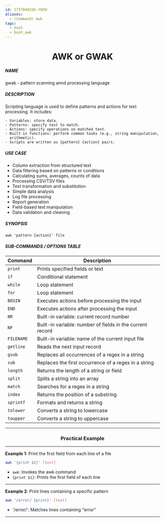 ```yaml
---
id: 1737046556-YQXW
aliases:
  - (Command) Awk
tags:
  - bash
  - bash_awk
---
```


<center>
<h1>AWK or GWAK</h1>
</center>


##### NAME
gwak - pattern scanning annd processing language

##### DESCRIPTION
Scripting language is used to define patterns and actions for text processing.
It includes:

    - Variables: store data.
    - Patterns: specify text to match.
    - Actions: specify operations on matched text.
    - Built-in functions: perform common tasks (e.g., string manipulation, 
      arithmetic).
    - Scripts are written as {pattern} {action} pairs.


##### USE CASE
- Column extraction from structured text
- Data filtering based on patterns or conditions
- Calculating sums, averages, counts of data
- Processing CSV/TSV files
- Text transformation and substitution
- Simple data analysis
- Log file processing
- Report generation
- Field-based text manipulation
- Data validation and cleaning

##### SYNOPSIS
`awk 'pattern {action}' file`

##### SUB-COMMANDS / OPTIONS TABLE

| Command           | Description                                            |
|-------------------|--------------------------------------------------------|
| `print`           | Prints specified fields or text                       |
| `if`              | Conditional statement                                  |
| `while`           | Loop statement                                         |
| `for`             | Loop statement                                         |
| `BEGIN`           | Executes actions before processing the input           |
| `END`             | Executes actions after processing the input            |
| `NR`              | Built-in variable: current record number               |
| `NF`              | Built-in variable: number of fields in the current record |
| `FILENAME`        | Built-in variable: name of the current input file      |
| `getline`         | Reads the next input record                            |
| `gsub`            | Replaces all occurrences of a regex in a string        |
| `sub`             | Replaces the first occurrence of a regex in a string   |
| `length`          | Returns the length of a string or field                |
| `split`           | Splits a string into an array                          |
| `match`           | Searches for a regex in a string                       |
| `index`           | Returns the position of a substring                    |
| `sprintf`         | Formats and returns a string                           |
| `tolower`         | Converts a string to lowercase                         |
| `toupper`         | Converts a string to uppercase                         |



<center>
  <hr>
  <h3>Practical Example</h3>
  <hr>
</center>


**Example 1**: Print the first field from each line of a file
```bash
awk '{print $1}' [text]
```
- `awk`: Invokes the awk command
- `{print $1}`: Prints the first field of each line

---

**Example 2**: Print lines containing a specific pattern
```bash
awk '/error/ {print}' [text]
```
- '/error/': Matches lines containing "error"

---


